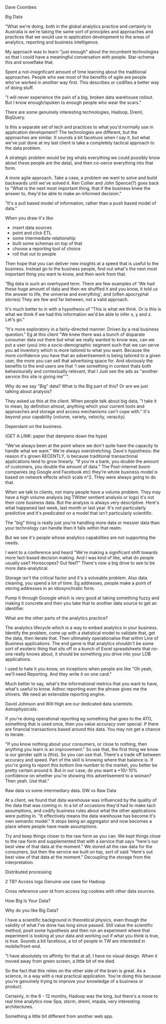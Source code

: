 Dave Coombes

Big Data

"What we're doing, both in the global analytics practice and certainly in Australia is we're taking the same sort of principles and approaches and practices that we would use in application development to the areas of analytics, reporting and business intelligence.

My approach was to learn "just enough" about the incumbent technologies so that I could have a meaningful conversation with people. Star-schema this and snowflake that.

Spent a not-insignficant amount of time learning about the traditional approaches. People who see most of the benefits of agile are people who've worked in another way first. This describes or codifies a better way of doing stuff.

"I will never experience the pain of a big, broken data warehouse rollout. But I know enough/spoken to enough people who wear the scars."

There are some genuinely interesting technologies, Hadoop, Dreml, BiqQuery.

Is this a separate set of tech and practices to what you'd normally use in application development? The technologies are different, but the approaches are similar. It sounds a bit facetiuos when I say it, but what we've just done at my last client is take a completely tactical approach to the data problem.

A strategic problem would be (eg whats everything we could possibly know about these people are the data), and then co-oerce everything into that form.

A more agile approach. Take a case, a problem we want to solve and build backwards until we've solved it. Ken Collier and John Spence(?) goes back to "What is the next most important thing, that if the business knew the answer to, they'd be able to make an informed decision."

"It's a pull based model of information, rather than a push based model of data."

When you draw it's like:
 - insert data sources
 - point and click ETL
 - some intermediate relationship
 - built some schemas on top of that
 - choose a reporting tool of choice
 - roll that out to people
 
Then hope that you can deliver new insights at a speed that is useful to the business. Instead go to the business people, find out what's the next most important thing you want to know, and then work from that.

"Big data is such an overhyped term. There are few examples of 'We had these huge amount of data and then we shuffled it and you know, it told us the answer to life, the universe and everything', and (often apocryphal stories) They are few and far between, not a valid approach.

It's much better to in with a hypothesis of "This is what we think. Or is this is what we think if we had this information we'd be able to infer x, y and z. Let's go."

"It's more exploratory in a fairly-directed manner. Driven by a real business question." Eg at this client "We knew there was a bunch of disparate consumer data out there but what we really wanted to know was, can we put a user (you) into a socio-demographic segment such that we can serve you ad inventory which is more tailored to what you want. Because the more confidence you have that an advertisement is being tailored to a given user, the more you can sell that advertising space for. And obviously the benefits to the end users are that 'I see something in context thats both behaviourally and contextually relevant, that I Just see the ads as "another service this site is giving me"'".

Why do we say "Big" data? What is the Big part of this? Or are we just talking about analysis?

They asked us this at the client. When people talk about big data, "I take it to mean, by definition almost, anything which your current tools and approaches and storage and access mechanisms can't cope with." It's beyond your capability (volume, variety, velocity, veracity).

Dependant on the business.

(GET A LINK: paper that dampens down the hype)

"We've always been at the point where we don't quite have the capacity to handle what we want." We're always overstretching. Dave's hypothesis: the reason it's grown RECENTLY, is because traditional transactional applications tend to grow linearly. "If you're a bank, you double the amount of customers, you double the amount of data." The Post-Internet boom companies (eg Google and Facebook etc) they're whole business model is based on network effects which scale n^2. THey were always going to do that.


When we talk to clients, not many people have a volume problem. They may have a high volume analysis (eg TWitter sentient analysis or logs) it's not their core business data. But the analysis is always very descriptive. Here's what happened last week, last month or last year. It's not particularly predictive and it's predicated on a model that isn't particularly scientific.

The "big" thing is really just you're handling more data or messier data than your technology can handle then it falls within that realm.

But we see it's people whose analytics capabilities are not supporting the needs.

I went to a conference and heard "We're making a significant shift towards more fact-based decision making. And I was kind of like, what do people usually use? Horoscopes? Gut feel?" There's now a big drive to see to be more data-analytical.

Storage isn't the critical factor and it's a solveable problem.
Also data cleaning, you spend a lot of time. Eg addresses, people make a point of storing addresses in an idiosynchratic form.

Pump it through Gooogle which is very good at taking something fuzzy and making it concrete and then you take that to another data source to get an identifier.

What are the other parts of the analytics practice?

The analytics lifecycle which is a way to embed analytics in your business. Identify the problem, come up with a statistical model to validate that, get the data, then iterate that. Then ultimately operationalise that within Line of Business applications. The end game is that analytics shouldn't be some sort of esoteric thing that sits off in a bunch of Excel spreadsheets that no-one really knows about, it should be something you drive into your LOB applications.

I used to hate it you know, on inceptions when people are like "Oh yeah, we'll need Reporting. And they write it on one card."

Much better to say, what's the informational metrics that you want to have, what's useful to know. Adhoc reporting even the phrase gives me the shivers. We need an extensible reporting engine.

David Johnson and Will High are our dedicated data scientists. Astrophysicists. 

If you're doing operational reporting eg something that goes to the ATO, something that is used once, then you value accuracy over special. If there are financial transactions based around this data. You may not get a chance to iterate.

"If you know nothing about your consumers, or close to nothing, then anything you learn is an improvement." So use that, the first thing we know is our gender split is (this). So you can use that. There's a trade off between accuracy and speed. Part of the skill is knowing where that balance is. If you're going to report this bottom line number to the market, you better be pretty certain around it. But in our case, do you want a +10/-10% confidence on whether you're showing this advertisement to a woman? Then yeah. Use that."

Raw data vs some intermediary data. DW vs Raw Data

At a client, we found that data warehouse was influenced by the quality of the data that was coming in. In a lot of occasions they'd had to make tacit assumptions, and codify business rules about what the other applications were putting in. "It effectively means the data warehouse has become it's own semantic model." It stops being an aggregator and now becomes a place where people have made assumptions.

Try and keep things closer to the raw form as you can. We kept things close to the raw form and supplemented that with a service that says "here's our best view of that data at the moment." We stored all the raw data for the consumers, but then the service we built on top, sort of said "Here's out best view of that data at the moment." Decoupling the storage from the interpretation.

Distributed processing

2 TB? Access logs
Genuine use case for Hadoop

Cross reference user id from access log cookies with other data sources.


How Big Is Your Data?


Why do you like Big Data?

I have a scientific background in theoretical physics, even though the validity of what I've done has long since passed. Still value the scientific method, posit some hypothesis and then run an experiment where that experiment is looking at your data and working out if what you *think* is true, is true. Sounds a bit facetious, a lot of people in TW are interested in mobile/front-end.

"I have absolutely no affinity for that at all, I have no visual design. When it moved away from green screen, a little bit of me died.

So the fact that this relies on the other side of the brain is great. As a science, in a way with a real practical application. You're doing this because you're genuinely trying to improve your knowledge of a business or product.

Certainly, in the 6 - 12 months, Hadoop was the king, but there's a move to real time analytics now Spa, storm, dreml, impala, very interesting architectures.

Something a little bit different from another web app. 


